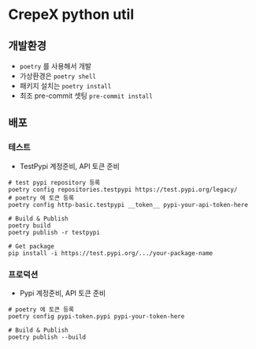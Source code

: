 # CrepeX python util

## 개발환경
- `poetry` 를 사용해서 개발
- 가상환경은 `poetry shell`
- 패키지 설치는 `poetry install`
- 최조 pre-commit 셋팅 `pre-commit install`

## 배포

### 테스트
- TestPypi 계정준비, API 토큰 준비

```shell
# test pypi repository 등록
poetry config repositories.testpypi https://test.pypi.org/legacy/
# poetry 에 토큰 등록
poetry config http-basic.testpypi __token__ pypi-your-api-token-here

# Build & Publish
poetry build
poetry publish -r testpypi

# Get package
pip install -i https://test.pypi.org/.../your-package-name
```

### 프로덕션
- Pypi 계정준비, API 토큰 준비
```shell
# poetry 에 토큰 등록
poetry config pypi-token.pypi pypi-your-token-here

# Build & Publish
poetry publish --build
```
